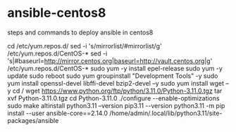 # ansible-centos8
steps and commands to deploy ansible in centos8


cd /etc/yum.repos.d/
sed -i 's/mirrorlist/#mirrorlist/g' /etc/yum.repos.d/CentOS-*
sed -i 's|#baseurl=http://mirror.centos.org|baseurl=http://vault.centos.org|g' /etc/yum.repos.d/CentOS-*
sudo yum -y install epel-release
sudo yum -y update
sudo reboot
sudo yum groupinstall "Development Tools" -y sudo yum install openssl-devel libffi-devel bzip2-devel –y
sudo yum install wget –y
cd /
wget https://www.python.org/ftp/python/3.11.0/Python-3.11.0.tgz
tar xvf Python-3.11.0.tgz
cd Python-3.11.0
./configure --enable-optimizations
sudo make altinstall
python3.11 –version
pip3.11 --version
python3.11 -m pip install --user ansible-core==2.14.0
/home/admin/.local/lib/python3.11/site-packages/ansible
